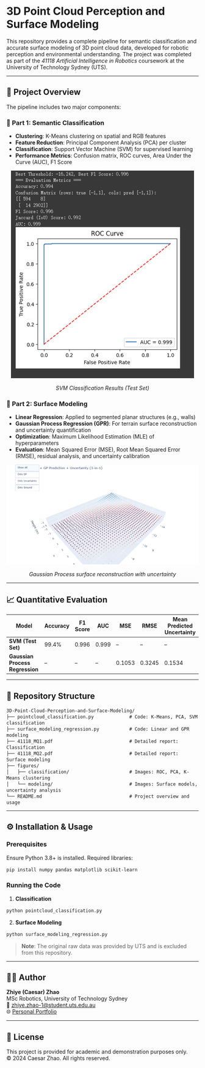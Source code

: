 # 3D Point Cloud Perception and Surface Modeling

This repository provides a complete pipeline for semantic classification and accurate surface modeling of 3D point cloud data, developed for robotic perception and environmental understanding. The project was completed as part of the *41118 Artificial Intelligence in Robotics* coursework at the University of Technology Sydney (UTS).

---

## 🚩 Project Overview

The pipeline includes two major components:

### 📌 Part 1: Semantic Classification

- **Clustering**: K-Means clustering on spatial and RGB features
- **Feature Reduction**: Principal Component Analysis (PCA) per cluster
- **Classification**: Support Vector Machine (SVM) for supervised learning
- **Performance Metrics**: Confusion matrix, ROC curves, Area Under the Curve (AUC), F1 Score

<div align="center">
  <img src="figures/classification/SVM_test.png" width="480">
  <p><em>SVM Classification Results (Test Set)</em></p>
</div>

### 📌 Part 2: Surface Modeling

- **Linear Regression**: Applied to segmented planar structures (e.g., walls)
- **Gaussian Process Regression (GPR)**: For terrain surface reconstruction and uncertainty quantification
- **Optimization**: Maximum Likelihood Estimation (MLE) of hyperparameters
- **Evaluation**: Mean Squared Error (MSE), Root Mean Squared Error (RMSE), residual analysis, and uncertainty calibration

<div align="center">
  <img src="figures/modeling/Ground Truth + GP Prediction + Uncertainty (3-in-1).png" width="600">
  <p><em>Gaussian Process surface reconstruction with uncertainty</em></p>
</div>

---

## 📈 Quantitative Evaluation

| Model | Accuracy | F1 Score | AUC | MSE | RMSE | Mean Predicted Uncertainty |
|-------|----------|----------|-----|-----|------|----------------------------|
| **SVM (Test Set)** | 99.4% | 0.996 | 0.999 | – | – | – |
| **Gaussian Process Regression** | – | – | – | 0.1053 | 0.3245 | 0.1534 |

---

## 📂 Repository Structure

```
3D-Point-Cloud-Perception-and-Surface-Modeling/
├── pointcloud_classification.py             # Code: K-Means, PCA, SVM classification
├── surface_modeling_regression.py           # Code: Linear and GPR modeling
├── 41118_MQ1.pdf                            # Detailed report: Classification
├── 41118_MQ2.pdf                            # Detailed report: Surface modeling
├── figures/
│   ├── classification/                      # Images: ROC, PCA, K-Means clustering
│   └── modeling/                            # Images: Surface models, uncertainty analysis
└── README.md                                # Project overview and usage
```

---

## ⚙️ Installation & Usage

### Prerequisites

Ensure Python 3.8+ is installed. Required libraries:

```bash
pip install numpy pandas matplotlib scikit-learn
```

### Running the Code

1. **Classification**

```bash
python pointcloud_classification.py
```

2. **Surface Modeling**

```bash
python surface_modeling_regression.py
```

> **Note**: The original raw data was provided by UTS and is excluded from this repository.

---

## 🧑‍💻 Author

**Zhiye (Caesar) Zhao**  
MSc Robotics, University of Technology Sydney  
📧 [zhiye.zhao-1@student.uts.edu.au](mailto:zhiye.zhao-1@student.uts.edu.au)  
🌐 [Personal Portfolio](https://caesar1457.github.io/zhiyezhao/)

---

## 📜 License

This project is provided for academic and demonstration purposes only.  
© 2024 Caesar Zhao. All rights reserved.

